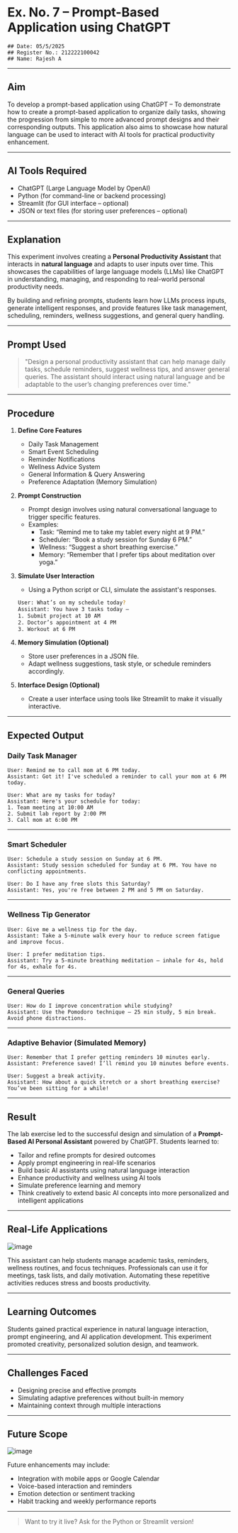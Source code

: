 # Ex. No. 7 – Prompt-Based Application using ChatGPT

```
## Date: 05/5/2025
## Register No.: 212222100042  
## Name: Rajesh A
```

---

## Aim
To develop a prompt-based application using ChatGPT – To demonstrate how to create a prompt-based application to organize daily tasks, showing the progression from simple to more advanced prompt designs and their corresponding outputs. This application also aims to showcase how natural language can be used to interact with AI tools for practical productivity enhancement.

---

## AI Tools Required
- ChatGPT (Large Language Model by OpenAI)  
- Python (for command-line or backend processing)  
- Streamlit (for GUI interface – optional)  
- JSON or text files (for storing user preferences – optional)

---

## Explanation
This experiment involves creating a **Personal Productivity Assistant** that interacts in **natural language** and adapts to user inputs over time. This showcases the capabilities of large language models (LLMs) like ChatGPT in understanding, managing, and responding to real-world personal productivity needs.  

By building and refining prompts, students learn how LLMs process inputs, generate intelligent responses, and provide features like task management, scheduling, reminders, wellness suggestions, and general query handling.

---

## Prompt Used
> "Design a personal productivity assistant that can help manage daily tasks, schedule reminders, suggest wellness tips, and answer general queries. The assistant should interact using natural language and be adaptable to the user’s changing preferences over time."

---

## Procedure

1. **Define Core Features**
   - Daily Task Management
   - Smart Event Scheduling
   - Reminder Notifications
   - Wellness Advice System
   - General Information & Query Answering
   - Preference Adaptation (Memory Simulation)

2. **Prompt Construction**
   - Prompt design involves using natural conversational language to trigger specific features.
   - Examples:
     - Task: “Remind me to take my tablet every night at 9 PM.”
     - Scheduler: “Book a study session for Sunday 6 PM.”
     - Wellness: “Suggest a short breathing exercise.”
     - Memory: “Remember that I prefer tips about meditation over yoga.”

3. **Simulate User Interaction**
   - Using a Python script or CLI, simulate the assistant's responses.
   ```bash
   User: What’s on my schedule today?
   Assistant: You have 3 tasks today – 
   1. Submit project at 10 AM  
   2. Doctor’s appointment at 4 PM  
   3. Workout at 6 PM
   ```

4. **Memory Simulation (Optional)**
   - Store user preferences in a JSON file.
   - Adapt wellness suggestions, task style, or schedule reminders accordingly.

5. **Interface Design (Optional)**
   - Create a user interface using tools like Streamlit to make it visually interactive.

---

## Expected Output

### Daily Task Manager
```text
User: Remind me to call mom at 6 PM today.  
Assistant: Got it! I've scheduled a reminder to call your mom at 6 PM today.

User: What are my tasks for today?  
Assistant: Here's your schedule for today:  
1. Team meeting at 10:00 AM  
2. Submit lab report by 2:00 PM  
3. Call mom at 6:00 PM
```

---

### Smart Scheduler
```text
User: Schedule a study session on Sunday at 6 PM.  
Assistant: Study session scheduled for Sunday at 6 PM. You have no conflicting appointments.

User: Do I have any free slots this Saturday?  
Assistant: Yes, you're free between 2 PM and 5 PM on Saturday.
```

---

### Wellness Tip Generator
```text
User: Give me a wellness tip for the day.  
Assistant: Take a 5-minute walk every hour to reduce screen fatigue and improve focus.

User: I prefer meditation tips.  
Assistant: Try a 5-minute breathing meditation — inhale for 4s, hold for 4s, exhale for 4s.
```

---

### General Queries
```text
User: How do I improve concentration while studying?  
Assistant: Use the Pomodoro technique — 25 min study, 5 min break. Avoid phone distractions.
```

---

### Adaptive Behavior (Simulated Memory)
```text
User: Remember that I prefer getting reminders 10 minutes early.  
Assistant: Preference saved! I’ll remind you 10 minutes before events.

User: Suggest a break activity.  
Assistant: How about a quick stretch or a short breathing exercise? You’ve been sitting for a while!
```

---

## Result
The lab exercise led to the successful design and simulation of a **Prompt-Based AI Personal Assistant** powered by ChatGPT. Students learned to:

- Tailor and refine prompts for desired outcomes  
- Apply prompt engineering in real-life scenarios  
- Build basic AI assistants using natural language interaction  
- Enhance productivity and wellness using AI tools  
- Simulate preference learning and memory  
- Think creatively to extend basic AI concepts into more personalized and intelligent applications

---

## Real-Life Applications

![image](https://github.com/user-attachments/assets/6ae5debc-ec67-48b2-8c4c-86066791526a)

This assistant can help students manage academic tasks, reminders, wellness routines, and focus techniques. Professionals can use it for meetings, task lists, and daily motivation. Automating these repetitive activities reduces stress and boosts productivity.

---

## Learning Outcomes
Students gained practical experience in natural language interaction, prompt engineering, and AI application development. This experiment promoted creativity, personalized solution design, and teamwork.

---

## Challenges Faced
- Designing precise and effective prompts  
- Simulating adaptive preferences without built-in memory  
- Maintaining context through multiple interactions

---

## Future Scope

![image](https://github.com/user-attachments/assets/0c94d6c3-518e-43e5-a6ed-2ec846cc158b)

Future enhancements may include:

- Integration with mobile apps or Google Calendar  
- Voice-based interaction and reminders  
- Emotion detection or sentiment tracking  
- Habit tracking and weekly performance reports

---

> Want to try it live? Ask for the Python or Streamlit version!
